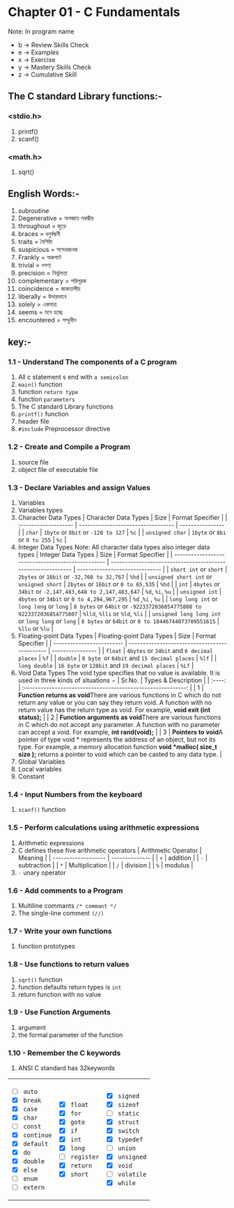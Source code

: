 # Chapter 01 - C Fundamentals

Note: In program name

- b -> Review Skills Check
- e -> Examples
- x -> Exercise
- y -> Mastery Skills Check
- z -> Cumulative Skill

## The C standard Library functions:-

### <stdio.h>

1. printf()
2. scanf()

### <math.h>

1. sqrt()

## English Words:-

1. subroutine
2. Degenerative = অপজাত সম্বন্ধীয়
3. throughout = জুড়ে
4. braces = ধনুর্বন্ধনী
5. traits = বৈশিষ্ট্য
6. suspicious = সন্দেহজনক
7. Frankly = অকপটে
8. trivial = নগণ্য
9. precision = নির্ভুলতা
10. complementary = পরিপূরক
11. coincidence = কাকতালীয়
12. liberally = উদারভাবে
13. solely = একমাত্র
14. seems = মনে হচ্ছে
15. encountered = সম্মুখীন

## key:-

### 1.1 - Understand The components of a C program

1. All c statement s end with `a semicolon`
2. `main()` function
3. function `return type`
4. function `parameters`
5. The C standard Library functions
6. `printf()` function
7. header file
8. `#include` Preprocessor directive

### 1.2 - Create and Compile a Program

1. source file
2. object file of executable file

### 1.3 - Declare Variables and assign Values

1. Variables
2. Variables types
3. Character Data Types
   | Character Data Types | Size | Format Specifier |
   | :------------------- | ---------------------------------- | ---------------- |
   | `char` | `1byte` or `8bit` or `-128 to 127` | `%c` |
   | `unsigned char` | `1byte` or `8bi` or `0 to 255` | `%c` |
4. Integer Data Types
   Note: All character data types also integer data types
   | Integer Data Types | Size | Format Specifier |
   | ------------------------------------------------- | ------------------------------------------------------------ | ------------------------------ |
   | `short int` or `short` | `2bytes` or `16bit` or `-32,768 to 32,767` | `%hd` |
   | `unsigned short int` or `unsigned short` | `2bytes` or `16bit` or `0 to 65,535` | `%hd` |
   | `int` | `4bytes` or `34bit` or `-2,147,483,648 to 2,147,483,647` | `%d`, `%i`, `%u` |
   | `unsigned int` | `4bytes` or `34bit` or `0 to 4,294,967,295` | `%d` ,`%i` , `%u` |
   | `long long int` or `long long` or `long` | `8 bytes` or `64bit` or `-9223372036854775808 to 9223372036854775807` | `%lld`, `%lli` or `%ld`, `%li` |
   | `unsigned long long int` or `long long` or `long` | `8 bytes` or `64bit` or `0 to 18446744073709551615` | `%llu` or `%lu` |
5. Floating-point Data Types
   | Floating-point Data Types | Size | Format Specifier |
   | ------------------------- | --------------------------------------------- | ---------------- |
   | `float` | `4bytes` or `34bit` and `6 decimal places` | `%f` |
   | `double` | `8 byte `or `64bit` and `15 decimal places` | `%lf` |
   | `long double` | `16 byte` or `128bit` and `19 decimal places` | `%Lf` |
6. Void Data Types
   The void type specifies that no value is available. It is used in three kinds of situations −
   | Sr.No. | Types & Description |
   | :----: | :----------------------------------------------------------: |
   | 1 | **Function returns as void**There are various functions in C which do not return any value or you can say they return void. A function with no return value has the return type as void. For example, **void exit (int status);** |
   | 2 | **Function arguments as void**There are various functions in C which do not accept any parameter. A function with no parameter can accept a void. For example, **int rand(void);** |
   | 3 | **Pointers to void**A pointer of type void \* represents the address of an object, but not its type. For example, a memory allocation function **void \*malloc( size_t size );** returns a pointer to void which can be casted to any data type. |
7. Global Variables
8. Local variables
9. Constant

### 1.4 - Input Numbers from the keyboard

1. `scanf()` function

### 1.5 - Perform calculations using arithmetic expressions

1. Arithmetic expressions
2. C defines these five arithmetic operators
   | Arithmetic Operator | Meaning |
   | ------------------- | -------------- |
   | `+` | addition |
   | `-` | subtraction |
   | `*` | Multiplication |
   | `/` | division |
   | `%` | modulus |
3. `-` unary operator

### 1.6 - Add comments to a Program

1. Multiline commants `/* commant */`
2. The single-line comment `(//)`

### 1.7 - Write your own functions

1. function prototypes

### 1.8 - Use functions to return values

1. `sqrt()` function
2. function defaults return types is `int`
3. return function with no value

### 1.9 - Use Function Arguments

1. argument
2. the formal parameter of the function

### 1.10 - Remember the C keywords

1. ANSI C standard has 32keywords
<table>
<tbody>
<tr>
<td>

- [ ] `auto`
- [x] `break`
- [x] `case`
- [x] `char`
- [ ] `const`
- [x] `continue`
- [x] `default`
- [x] `do`
- [x] `double`
- [x] `else`
- [ ] `enum`
- [ ] `extern`

</td>
<td>

- [x] `float`
- [x] `for`
- [x] `goto`
- [x] `if`
- [x] `int`
- [x] `long`
- [ ] `register`
- [x] `return`
- [x] `short`

</td>
<td>

- [x] `signed`
- [x] `sizeof`
- [ ] `static`
- [x] `struct`
- [x] `switch`
- [x] `typedef`
- [ ] `union`
- [x] `unsigned`
- [x] `void`
- [ ] `volatile`
- [x] `while`

</td>
</tr>
</tbody>
</table>
